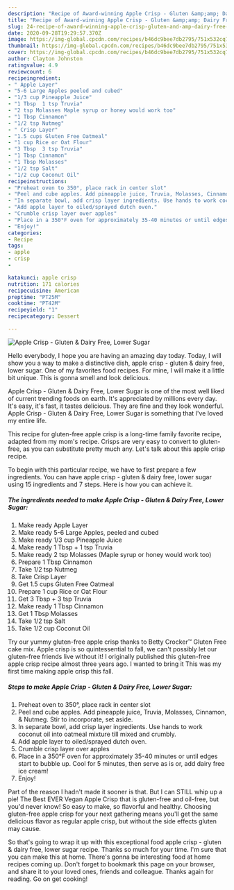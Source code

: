 ```yaml
---
description: "Recipe of Award-winning Apple Crisp - Gluten &amp;amp; Dairy Free, Lower Sugar"
title: "Recipe of Award-winning Apple Crisp - Gluten &amp;amp; Dairy Free, Lower Sugar"
slug: 24-recipe-of-award-winning-apple-crisp-gluten-and-amp-dairy-free-lower-sugar
date: 2020-09-28T19:29:57.370Z
image: https://img-global.cpcdn.com/recipes/b46dc9bee7db2795/751x532cq70/apple-crisp-gluten-dairy-free-lower-sugar-recipe-main-photo.jpg
thumbnail: https://img-global.cpcdn.com/recipes/b46dc9bee7db2795/751x532cq70/apple-crisp-gluten-dairy-free-lower-sugar-recipe-main-photo.jpg
cover: https://img-global.cpcdn.com/recipes/b46dc9bee7db2795/751x532cq70/apple-crisp-gluten-dairy-free-lower-sugar-recipe-main-photo.jpg
author: Clayton Johnston
ratingvalue: 4.9
reviewcount: 6
recipeingredient:
- " Apple Layer"
- "5-6 Large Apples peeled and cubed"
- "1/3 cup Pineapple Juice"
- "1 Tbsp  1 tsp Truvia"
- "2 tsp Molasses Maple syrup or honey would work too"
- "1 Tbsp Cinnamon"
- "1/2 tsp Nutmeg"
- " Crisp Layer"
- "1.5 cups Gluten Free Oatmeal"
- "1 cup Rice or Oat Flour"
- "3 Tbsp  3 tsp Truvia"
- "1 Tbsp Cinnamon"
- "1 Tbsp Molasses"
- "1/2 tsp Salt"
- "1/2 cup Coconut Oil"
recipeinstructions:
- "Preheat oven to 350°, place rack in center slot"
- "Peel and cube apples. Add pineapple juice, Truvia, Molasses, Cinnamon, &amp; Nutmeg. Stir to incorporate, set aside."
- "In separate bowl, add crisp layer ingredients. Use hands to work coconut oil into oatmeal mixture till mixed and crumbly."
- "Add apple layer to oiled/sprayed dutch oven."
- "Crumble crisp layer over apples"
- "Place in a 350°F oven for approximately 35-40 minutes or until edges start to bubble up. Cool for 5 minutes, then serve as is or, add dairy free ice cream!"
- "Enjoy!"
categories:
- Recipe
tags:
- apple
- crisp
- 

katakunci: apple crisp  
nutrition: 171 calories
recipecuisine: American
preptime: "PT25M"
cooktime: "PT42M"
recipeyield: "1"
recipecategory: Dessert

---
```



![Apple Crisp - Gluten &amp; Dairy Free, Lower Sugar](https://img-global.cpcdn.com/recipes/b46dc9bee7db2795/751x532cq70/apple-crisp-gluten-dairy-free-lower-sugar-recipe-main-photo.jpg)

Hello everybody, I hope you are having an amazing day today. Today, I will show you a way to make a distinctive dish, apple crisp - gluten &amp; dairy free, lower sugar. One of my favorites food recipes. For mine, I will make it a little bit unique. This is gonna smell and look delicious.

Apple Crisp - Gluten &amp; Dairy Free, Lower Sugar is one of the most well liked of current trending foods on earth. It's appreciated by millions every day. It's easy, it's fast, it tastes delicious. They are fine and they look wonderful. Apple Crisp - Gluten &amp; Dairy Free, Lower Sugar is something that I've loved my entire life.

This recipe for gluten-free apple crisp is a long-time family favorite recipe, adapted from my mom&#39;s recipe. Crisps are very easy to convert to gluten-free, as you can substitute pretty much any. Let&#39;s talk about this apple crisp recipe.


To begin with this particular recipe, we have to first prepare a few ingredients. You can have apple crisp - gluten &amp; dairy free, lower sugar using 15 ingredients and 7 steps. Here is how you can achieve it.

##### The ingredients needed to make Apple Crisp - Gluten &amp; Dairy Free, Lower Sugar:

1. Make ready  Apple Layer
1. Make ready 5-6 Large Apples, peeled and cubed
1. Make ready 1/3 cup Pineapple Juice
1. Make ready 1 Tbsp + 1 tsp Truvia
1. Make ready 2 tsp Molasses (Maple syrup or honey would work too)
1. Prepare 1 Tbsp Cinnamon
1. Take 1/2 tsp Nutmeg
1. Take  Crisp Layer
1. Get 1.5 cups Gluten Free Oatmeal
1. Prepare 1 cup Rice or Oat Flour
1. Get 3 Tbsp + 3 tsp Truvia
1. Make ready 1 Tbsp Cinnamon
1. Get 1 Tbsp Molasses
1. Take 1/2 tsp Salt
1. Take 1/2 cup Coconut Oil


Try our yummy gluten-free apple crisp thanks to Betty Crocker™ Gluten Free cake mix. Apple crisp is so quintessential to fall, we can&#39;t possibly let our gluten-free friends live without it! I originally published this gluten-free apple crisp recipe almost three years ago. I wanted to bring it This was my first time making apple crisp this fall. 

##### Steps to make Apple Crisp - Gluten &amp; Dairy Free, Lower Sugar:

1. Preheat oven to 350°, place rack in center slot
1. Peel and cube apples. Add pineapple juice, Truvia, Molasses, Cinnamon, &amp; Nutmeg. Stir to incorporate, set aside.
1. In separate bowl, add crisp layer ingredients. Use hands to work coconut oil into oatmeal mixture till mixed and crumbly.
1. Add apple layer to oiled/sprayed dutch oven.
1. Crumble crisp layer over apples
1. Place in a 350°F oven for approximately 35-40 minutes or until edges start to bubble up. Cool for 5 minutes, then serve as is or, add dairy free ice cream!
1. Enjoy!


Part of the reason I hadn&#39;t made it sooner is that. But I can STILL whip up a pie! The Best EVER Vegan Apple Crisp that is gluten-free and oil-free, but you&#39;d never know! So easy to make, so flavorful and healthy. Choosing gluten-free apple crisp for your next gathering means you&#39;ll get the same delicious flavor as regular apple crisp, but without the side effects gluten may cause. 

So that's going to wrap it up with this exceptional food apple crisp - gluten &amp; dairy free, lower sugar recipe. Thanks so much for your time. I'm sure that you can make this at home. There's gonna be interesting food at home recipes coming up. Don't forget to bookmark this page on your browser, and share it to your loved ones, friends and colleague. Thanks again for reading. Go on get cooking!
